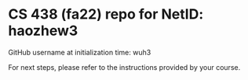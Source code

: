 # CS 438 (fa22) repo for NetID: haozhew3

GitHub username at initialization time: wuh3

For next steps, please refer to the instructions provided by your course.
